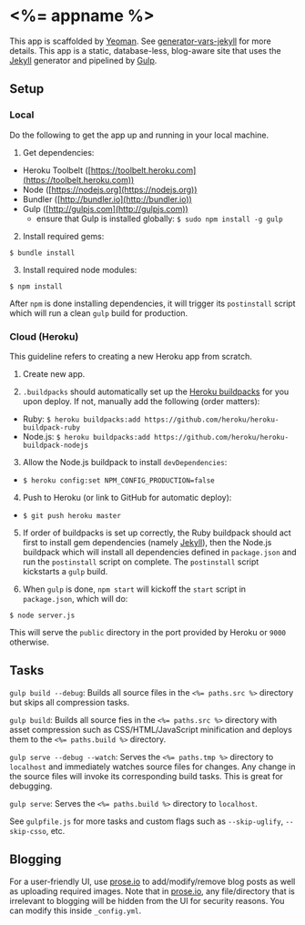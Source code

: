 # <%= appname %>

This app is scaffolded by [Yeoman](http://yeoman.io). See [generator-vars-jekyll](https://github.com/VARIANTE/generator-vars-jekyll.git) for more details. This app is a static, database-less, blog-aware site that uses the [Jekyll](http://jekyllrb.com) generator and pipelined by [Gulp](http://gulpjs.com).

## Setup

### Local

Do the following to get the app up and running in your local machine.

1. Get dependencies:
  - Heroku Toolbelt ([https://toolbelt.heroku.com](https://toolbelt.heroku.com))
  - Node ([https://nodejs.org](https://nodejs.org))
  - Bundler ([http://bundler.io](http://bundler.io))
  - Gulp ([http://gulpjs.com](http://gulpjs.com))
    - ensure that Gulp is installed globally: ```$ sudo npm install -g gulp```

2. Install required gems:
  ```
  $ bundle install
  ```

3. Install required node modules:
  ```
  $ npm install
  ```
  After ```npm``` is done installing dependencies, it will trigger its ```postinstall``` script which will run a clean ```gulp``` build for production.

### Cloud (Heroku)

This guideline refers to creating a new Heroku app from scratch.

1. Create new app.

2. ```.buildpacks``` should automatically set up the [Heroku buildpacks](https://devcenter.heroku.com/articles/buildpacks) for you upon deploy. If not, manually add the following (order matters):
  - Ruby: ```$ heroku buildpacks:add https://github.com/heroku/heroku-buildpack-ruby```
  - Node.js: ```$ heroku buildpacks:add https://github.com/heroku/heroku-buildpack-nodejs```

3. Allow the Node.js buildpack to install ```devDependencies```:
  - ```$ heroku config:set NPM_CONFIG_PRODUCTION=false```

4. Push to Heroku (or link to GitHub for automatic deploy):
  - ```$ git push heroku master```

5. If order of buildpacks is set up correctly, the Ruby buildpack should act first to install gem dependencies (namely [Jekyll](http://jekyllrb.com)), then the Node.js buildpack which will install all dependencies defined in ```package.json``` and run the ```postinstall``` script on complete. The ```postinstall``` script kickstarts a ```gulp``` build.

6. When ```gulp``` is done, ```npm start``` will kickoff the ```start``` script in ```package.json```, which will do:
  ```
  $ node server.js
  ```
  This will serve the ```public``` directory in the port provided by Heroku or ```9000``` otherwise.

## Tasks

```gulp build --debug```: Builds all source files in the ```<%= paths.src %>``` directory but skips all compression tasks.

```gulp build```: Builds all source fies in the ```<%= paths.src %>``` directory with asset compression such as CSS/HTML/JavaScript minification and deploys them to the ```<%= paths.build %>``` directory.

```gulp serve --debug --watch```: Serves the ```<%= paths.tmp %>``` directory to ```localhost``` and immediately watches source files for changes. Any change in the source files will invoke its corresponding build tasks. This is great for debugging.

```gulp serve```: Serves the ```<%= paths.build %>``` directory to ```localhost```.

See ```gulpfile.js``` for more tasks and custom flags such as ```--skip-uglify```, ```--skip-csso```, etc.

## Blogging

For a user-friendly UI, use [prose.io](http://prose.io) to add/modify/remove blog posts as well as uploading required images. Note that in [prose.io](http://prose.io), any file/directory that is irrelevant to blogging will be hidden from the UI for security reasons. You can modify this inside ```_config.yml```.
